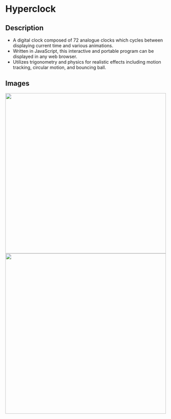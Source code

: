 # Hyperclock

## Description
- A digital clock composed of 72 analogue clocks which cycles between displaying current time and various animations.
- Written in JavaScript, this interactive and portable program can be displayed in any web browser.
- Utilizes trigonometry and physics for realistic effects including motion tracking, circular motion, and bouncing ball.

## Images

<img src="hyperclock1.2.gif" width=500 />

<img src="hyperclock1.1.gif" width=500 />
